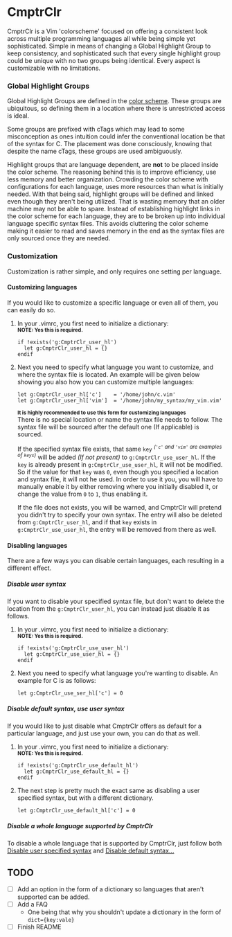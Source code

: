 <!-- vim: spell:si:et:fenc=utf-8:sw=2:ts=2:sts=2:tw=79:ft=markdown:norl:cole=0
-->

# CmptrClr
CmptrClr is a Vim 'colorscheme' focused on offering a consistent look across
multiple programming languages all while being simple yet sophisticated.
Simple in means of changing a Global Highlight Group to keep consistency, and
sophisticated such that every single highlight group could be unique with no
two groups being identical.  Every aspect is customizable with no limitations.

### Global Highlight Groups
Global Highlight Groups are defined in the [color scheme][cmptrclr.vim].  These
groups are ubiquitous, so defining them in a location where there is
unrestricted access is ideal.

Some groups are prefixed with cTags which may lead to some misconception as
ones intuition could infer the conventional location be that of the syntax for
C.  The placement was done consciously, knowing that despite the name cTags,
these groups are used ambiguously.

Highlight groups that are language dependent, are **not** to be placed inside
the color scheme. The reasoning behind this is to improve efficiency, use less
memory and better organization.  Crowding the color scheme with configurations
for each language, uses more resources than what is initially needed.  With
that being said, highlight groups will be defined and linked even though they
aren't being utilized.  That is wasting memory that an older machine may not be
able to spare.  Instead of establishing highlight links in the color scheme for
each language, they are to be broken up into individual language specific
syntax files.  This avoids cluttering the color scheme making it easier to read
and saves memory in the end as the syntax files are only sourced once they are
needed.

### Customization
Customization is rather simple, and only requires one setting per language.

#### Customizing languages
If you would like to customize a specific language or even all of them, you can
easily do so.
1. In your .vimrc, you first need to initialize a dictionary:  
   <sup><b>NOTE: Yes this is required.</b></sup>
   ```vim
   if !exists('g:CmptrClr_user_hl')
     let g:CmptrClr_user_hl = {}
   endif
   ```
2. Next you need to specify what language you want to customize, and where the
   syntax file is located.  An example will be given below showing you also how
   you can customize multiple languages:
   ```vim
   let g:CmptrClr_user_hl['c']    = '/home/john/c.vim'
   let g:CmptrClr_user_hl['vim']  = '/home/john/my_syntax/my_vim.vim'
   ```
   <sup><b>It is highly recommended to use this form for customizing
   languages</b></sup>  
   There is no special location or name the syntax file needs to follow.  The
   syntax file will be sourced after the default one (If applicable) is
   sourced.

   If the specified syntax file exists, that same `key` <sup><i>(`'c'` and
   `'vim'` are examples of `keys`)</i></sup> will be added *(If not present)*
   to `g:CmptrClr_use_user_hl`.  If the `key` is already present in
   `g:CmptrClr_use_user_hl`, it will not be modified.  So if the value for that
   `key` was `0`, even though you specified a location and syntax file, it will
   not he used.  In order to use it you, you will have to manually enable it by
   either removing where you initially disabled it, or change the value from
   `0` to `1`, thus enabling it.

   If the file does not exists, you will be warned, and CmptrClr will pretend
   you didn't try to specify your own syntax.  The entry will also be deleted
   from `g:CmptrClr_user_hl`, and if that `key` exists in
   `g:CmptrClr_use_user_hl`, the entry will be removed from there as well. 

#### Disabling languages
There are a few ways you can disable certain languages, each resulting in a
different effect. 

##### Disable user syntax
If you want to disable your specified syntax file, but don't want to delete the
location from the `g:CmptrClr_user_hl`, you can instead just disable it as
follows.
1. In your .vimrc, you first need to initialize a dictionary:  
   **<sup>NOTE: Yes this is required.</sup>**
   ```vim
   if !exists('g:CmptrClr_use_user_hl')
     let g:CmptrClr_use_user_hl = {}
   endif
   ```
2. Next you need to specify what language you're wanting to disable.  An
   example for C is as follows:
   ```vim
   let g:CmptrClr_use_ser_hl['c'] = 0
   ```

##### Disable default syntax, use user syntax
If you would like to just disable what CmptrClr offers as default for a
particular language, and just use your own, you can do that as well.
1. In your .vimrc, you first need to initialize a dictionary:  
   <sup><b>NOTE: Yes this is required.</b></sup>
   ```vim
   if !exists('g:CmptrClr_use_default_hl')
     let g:CmptrClr_use_default_hl = {}
   endif
   ```
2. The next step is pretty much the exact same as disabling a user specified
   syntax, but with a different dictionary.
   ```vim
   let g:CmptrClr_use_default_hl['c'] = 0
   ```

##### Disable a whole language supported by CmptrClr
To disable a whole language that is supported by CmptrClr, just follow both
[Disable user specified syntax](#disable-user-syntax) and [Disable default
syntax...](#disable-default-syntax-use-user-syntax "Disable default syntax, use
user syntax")

## TODO
- [ ] Add an option in the form of a dictionary so languages that aren't
    supported can be added.
- [ ] Add a FAQ
  - One being that why you shouldn't update a dictionary in the form of
      `dict={key:vale}`
- [ ] Finish README

[cmptrclr.vim]: /colors/cmptrclr.vim "CmptrClr"
